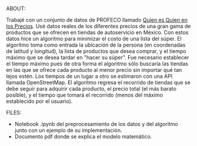 
ABOUT: 

Trabajé con un conjunto de datos de PROFECO llamado [Quien es Quien en los Precios](https://www.profeco.gob.mx/precios/canasta/default.aspx). 
Usé datos reales de los diferentes precios de una gran gama de productos que se ofrecen en tiendas de autoservicio en México. Con estos datos hice un algoritmo para minimizar el costo de una lista del súper. El algoritmo toma como entrada la ubicación de la persona (en coordenadas de latitud y longitud), la lista de productos que desea comprar, y el tiempo máximo que se desea tardar en "hacer su súper". Fue necesario establecer el tiempo máximo pues de otra forma el algoritmo sólo buscaría las tiendas en las que se ofrece cada producto al menor precio sin importar qué tan lejos estén. Los tiempos de un lugar a otro se estimaron con una API llamada OpenStreetMap.
El algoritmo regresa el recorrido de tiendas que se debe seguir para adquirir cada producto, el precio total (el más barato posible), y el tiempo que tomará el recorrido (menos del máximo establecido por el usuario). 

FILES:

- Notebook .ipynb del preprocesamiento de los datos y del algoritmo junto con un ejemplo de su implementación.
- Documento pdf donde se explica el modelo matemático.
